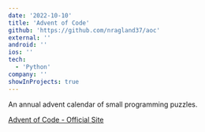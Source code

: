 ```yaml
---
date: '2022-10-10'
title: 'Advent of Code'
github: 'https://github.com/nragland37/aoc'
external: ''
android: ''
ios: ''
tech:
  - 'Python'
company: ''
showInProjects: true
---
```


<!--
<p align="center">
  <img src="/assets/aoc-tree.png" alt="Advent of Code Tree" style="width: 100%; max-width: 100px;" />
</p>
-->

An annual advent calendar of small programming puzzles.

[Advent of Code - Official Site](https://adventofcode.com/)
